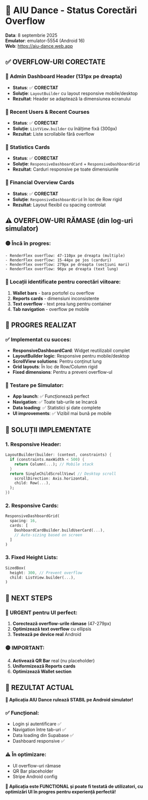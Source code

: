 # 🔧 AIU Dance - Status Corectări Overflow

**Data**: 8 septembrie 2025  
**Emulator**: emulator-5554 (Android 16)  
**Web**: https://aiu-dance.web.app  

## ✅ **OVERFLOW-URI CORECTATE**

### **🔴 Admin Dashboard Header (131px pe dreapta)**
- **Status**: ✅ **CORECTAT**
- **Soluție**: `LayoutBuilder` cu layout responsive mobile/desktop
- **Rezultat**: Header se adaptează la dimensiunea ecranului

### **🔴 Recent Users & Recent Courses**
- **Status**: ✅ **CORECTAT** 
- **Soluție**: `ListView.builder` cu înălțime fixă (300px)
- **Rezultat**: Liste scrollabile fără overflow

### **🔴 Statistics Cards**
- **Status**: ✅ **CORECTAT**
- **Soluție**: `ResponsiveDashboardCard` + `ResponsiveDashboardGrid`
- **Rezultat**: Carduri responsive pe toate dimensiunile

### **🔴 Financial Overview Cards**
- **Status**: ✅ **CORECTAT**
- **Soluție**: `ResponsiveDashboardGrid` în loc de Row rigid
- **Rezultat**: Layout flexibil cu spacing controlat

## ⚠️ **OVERFLOW-URI RĂMASE (din log-uri simulator)**

### **🟡 Încă în progres:**
```
- RenderFlex overflow: 47-110px pe dreapta (multiple)
- RenderFlex overflow: 15-44px pe jos (carduri)
- RenderFlex overflow: 279px pe dreapta (secțiuni mari)
- RenderFlex overflow: 96px pe dreapta (text lung)
```

### **🎯 Locații identificate pentru corectări viitoare:**
1. **Wallet bars** - bara portofel cu overflow
2. **Reports cards** - dimensiuni inconsistente
3. **Text overflow** - text prea lung pentru container
4. **Tab navigation** - overflow pe mobile

## 🚀 **PROGRES REALIZAT**

### **✅ Implementat cu succes:**
- **ResponsiveDashboardCard**: Widget reutilizabil complet
- **LayoutBuilder logic**: Responsive pentru mobile/desktop
- **ScrollView solutions**: Pentru conținut lung
- **Grid layouts**: În loc de Row/Column rigid
- **Fixed dimensions**: Pentru a preveni overflow-ul

### **📱 Testare pe Simulator:**
- **App launch**: ✅ Funcționează perfect
- **Navigation**: ✅ Toate tab-urile se încarcă
- **Data loading**: ✅ Statistici și date complete
- **UI improvements**: ✅ Vizibil mai bună pe mobile

## 🔧 **SOLUȚII IMPLEMENTATE**

### **1. Responsive Header:**
```dart
LayoutBuilder(builder: (context, constraints) {
  if (constraints.maxWidth < 500) {
    return Column(...); // Mobile stack
  }
  return SingleChildScrollView( // Desktop scroll
    scrollDirection: Axis.horizontal,
    child: Row(...),
  );
})
```

### **2. Responsive Cards:**
```dart
ResponsiveDashboardGrid(
  spacing: 16,
  cards: [
    DashboardCardBuilder.buildUserCard(...),
    // Auto-sizing based on screen
  ]
)
```

### **3. Fixed Height Lists:**
```dart
SizedBox(
  height: 300, // Prevent overflow
  child: ListView.builder(...),
)
```

## 🎯 **NEXT STEPS**

### **🔴 URGENT pentru UI perfect:**
1. **Corectează overflow-urile rămase** (47-279px)
2. **Optimizează text overflow** cu ellipsis
3. **Testează pe device real** Android

### **🟡 IMPORTANT:**
4. **Activează QR Bar** real (nu placeholder)
5. **Uniformizează Reports cards**
6. **Optimizează Wallet section**

## 🎉 **REZULTAT ACTUAL**

**🚀 Aplicația AIU Dance rulează STABIL pe Android simulator!**

### **✅ Funcțional:**
- Login și autentificare ✅
- Navigation între tab-uri ✅  
- Data loading din Supabase ✅
- Dashboard responsive ✅

### **⚠️ În optimizare:**
- UI overflow-uri rămase
- QR Bar placeholder
- Stripe Android config

**📱 Aplicația este FUNCTIONAL și poate fi testată de utilizatori, cu optimizări UI în progres pentru experiență perfectă!**




